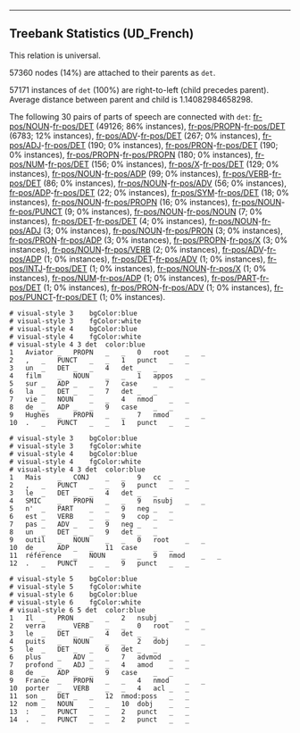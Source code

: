 

--------------------------------------------------------------------------------

## Treebank Statistics (UD_French)

This relation is universal.

57360 nodes (14%) are attached to their parents as `det`.

57171 instances of `det` (100%) are right-to-left (child precedes parent).
Average distance between parent and child is 1.14082984658298.

The following 30 pairs of parts of speech are connected with `det`: [fr-pos/NOUN]()-[fr-pos/DET]() (49126; 86% instances), [fr-pos/PROPN]()-[fr-pos/DET]() (6783; 12% instances), [fr-pos/ADV]()-[fr-pos/DET]() (267; 0% instances), [fr-pos/ADJ]()-[fr-pos/DET]() (190; 0% instances), [fr-pos/PRON]()-[fr-pos/DET]() (190; 0% instances), [fr-pos/PROPN]()-[fr-pos/PROPN]() (180; 0% instances), [fr-pos/NUM]()-[fr-pos/DET]() (156; 0% instances), [fr-pos/X]()-[fr-pos/DET]() (129; 0% instances), [fr-pos/NOUN]()-[fr-pos/ADP]() (99; 0% instances), [fr-pos/VERB]()-[fr-pos/DET]() (86; 0% instances), [fr-pos/NOUN]()-[fr-pos/ADV]() (56; 0% instances), [fr-pos/ADP]()-[fr-pos/DET]() (22; 0% instances), [fr-pos/SYM]()-[fr-pos/DET]() (18; 0% instances), [fr-pos/NOUN]()-[fr-pos/PROPN]() (16; 0% instances), [fr-pos/NOUN]()-[fr-pos/PUNCT]() (9; 0% instances), [fr-pos/NOUN]()-[fr-pos/NOUN]() (7; 0% instances), [fr-pos/DET]()-[fr-pos/DET]() (4; 0% instances), [fr-pos/NOUN]()-[fr-pos/ADJ]() (3; 0% instances), [fr-pos/NOUN]()-[fr-pos/PRON]() (3; 0% instances), [fr-pos/PRON]()-[fr-pos/ADP]() (3; 0% instances), [fr-pos/PROPN]()-[fr-pos/X]() (3; 0% instances), [fr-pos/NOUN]()-[fr-pos/VERB]() (2; 0% instances), [fr-pos/ADV]()-[fr-pos/ADP]() (1; 0% instances), [fr-pos/DET]()-[fr-pos/ADV]() (1; 0% instances), [fr-pos/INTJ]()-[fr-pos/DET]() (1; 0% instances), [fr-pos/NOUN]()-[fr-pos/X]() (1; 0% instances), [fr-pos/NUM]()-[fr-pos/ADP]() (1; 0% instances), [fr-pos/PART]()-[fr-pos/DET]() (1; 0% instances), [fr-pos/PRON]()-[fr-pos/ADV]() (1; 0% instances), [fr-pos/PUNCT]()-[fr-pos/DET]() (1; 0% instances).


~~~ conllu
# visual-style 3	bgColor:blue
# visual-style 3	fgColor:white
# visual-style 4	bgColor:blue
# visual-style 4	fgColor:white
# visual-style 4 3 det	color:blue
1	Aviator	_	PROPN	_	_	0	root	_	_
2	,	_	PUNCT	_	_	1	punct	_	_
3	un	_	DET	_	_	4	det	_	_
4	film	_	NOUN	_	_	1	appos	_	_
5	sur	_	ADP	_	_	7	case	_	_
6	la	_	DET	_	_	7	det	_	_
7	vie	_	NOUN	_	_	4	nmod	_	_
8	de	_	ADP	_	_	9	case	_	_
9	Hughes	_	PROPN	_	_	7	nmod	_	_
10	.	_	PUNCT	_	_	1	punct	_	_

~~~


~~~ conllu
# visual-style 3	bgColor:blue
# visual-style 3	fgColor:white
# visual-style 4	bgColor:blue
# visual-style 4	fgColor:white
# visual-style 4 3 det	color:blue
1	Mais	_	CONJ	_	_	9	cc	_	_
2	,	_	PUNCT	_	_	9	punct	_	_
3	le	_	DET	_	_	4	det	_	_
4	SMIC	_	PROPN	_	_	9	nsubj	_	_
5	n'	_	PART	_	_	9	neg	_	_
6	est	_	VERB	_	_	9	cop	_	_
7	pas	_	ADV	_	_	9	neg	_	_
8	un	_	DET	_	_	9	det	_	_
9	outil	_	NOUN	_	_	0	root	_	_
10	de	_	ADP	_	_	11	case	_	_
11	référence	_	NOUN	_	_	9	nmod	_	_
12	.	_	PUNCT	_	_	9	punct	_	_

~~~


~~~ conllu
# visual-style 5	bgColor:blue
# visual-style 5	fgColor:white
# visual-style 6	bgColor:blue
# visual-style 6	fgColor:white
# visual-style 6 5 det	color:blue
1	Il	_	PRON	_	_	2	nsubj	_	_
2	verra	_	VERB	_	_	0	root	_	_
3	le	_	DET	_	_	4	det	_	_
4	puits	_	NOUN	_	_	2	dobj	_	_
5	le	_	DET	_	_	6	det	_	_
6	plus	_	ADV	_	_	7	advmod	_	_
7	profond	_	ADJ	_	_	4	amod	_	_
8	de	_	ADP	_	_	9	case	_	_
9	France	_	PROPN	_	_	4	nmod	_	_
10	porter	_	VERB	_	_	4	acl	_	_
11	son	_	DET	_	_	12	nmod:poss	_	_
12	nom	_	NOUN	_	_	10	dobj	_	_
13	:	_	PUNCT	_	_	2	punct	_	_
14	.	_	PUNCT	_	_	2	punct	_	_

~~~


